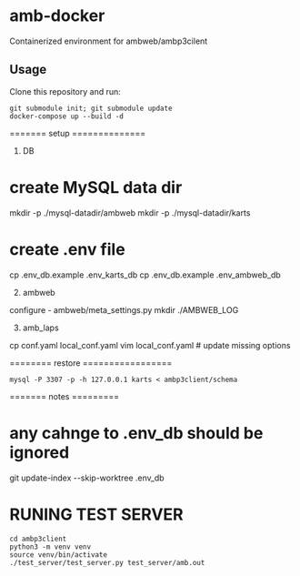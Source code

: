 # amb-docker
Containerized environment for ambweb/ambp3cilent

## Usage

Clone this repository and run:

```
git submodule init; git submodule update
docker-compose up --build -d
```


======= setup ==============


1) DB

# create MySQL data dir

mkdir -p ./mysql-datadir/ambweb
mkdir -p ./mysql-datadir/karts

# create .env file 

cp .env_db.example .env_karts_db
cp .env_db.example .env_ambweb_db

2) ambweb

configure - ambweb/meta_settings.py
mkdir ./AMBWEB_LOG



3) amb_laps

cp conf.yaml local_conf.yaml
vim local_conf.yaml # update missing options





======== restore =================

```
mysql -P 3307 -p -h 127.0.0.1 karts < ambp3client/schema
```


======= notes =========

# any cahnge to .env_db should be ignored
git update-index --skip-worktree .env_db



# RUNING TEST SERVER

```
cd ambp3client
python3 -m venv venv
source venv/bin/activate
./test_server/test_server.py test_server/amb.out
```
